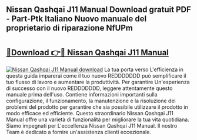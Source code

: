 ## Nissan Qashqai J11 Manual Download gratuit PDF - Part-Ptk Italiano Nuovo manuale del proprietario di riparazione NfUPm

# <h2><a href="http://dfc0dla.blite.top/?on=Nissan+Qashqai+J11+Manual">🔗Download 👉🔴 Nissan Qashqai J11 Manual</a></h2>

[![Nissan Qashqai J11 Manual download](https://i.imgur.com/lujVjoI.png)](http://dfc0dla.blite.top/?on=Nissan+Qashqai+J11+Manual)
La tua porta verso L'efficienza in questa guida imparerai come il tuo nuovo REDDDDDDD può semplificare il tuo flusso di lavoro e aumentare la produttività. Per garantire Un'esperienza di successo con il nuovo REDDDDDDD, leggere attentamente questo manuale prima dell'uso. Contiene informazioni importanti sulla configurazione, il funzionamento, la manutenzione e la risoluzione dei problemi del prodotto per garantire che sia possibile utilizzare il prodotto in modo efficace ed efficiente. Questo straordinario Nissan Qashqai J11 Manual offre una varietà di funzionalità per migliorare la tua vita quotidiana. Siamo impegnati per L'eccellenza Nissan Qashqai J11 Manual. Il nostro Team è dedicato a fornire un'assistenza clienti eccezionale.
